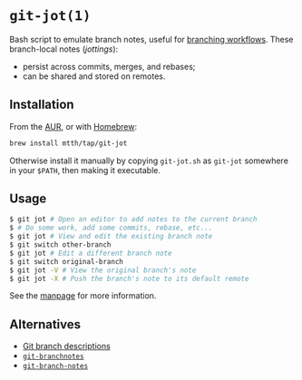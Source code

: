 # `git-jot(1)`

Bash script to emulate branch notes, useful for [branching workflows][1]. These
branch-local notes (_jottings_):

* persist across commits, merges, and rebases;
* can be shared and stored on remotes.


## Installation

From the [AUR][2], or with [Homebrew][3]:

```sh
brew install mtth/tap/git-jot
```

Otherwise install it manually by copying `git-jot.sh` as `git-jot` somewhere in
your `$PATH`, then making it executable.


## Usage

```sh
$ git jot # Open an editor to add notes to the current branch
$ # Do some work, add some commits, rebase, etc...
$ git jot # View and edit the existing branch note
$ git switch other-branch
$ git jot # Edit a different branch note
$ git switch original-branch
$ git jot -V # View the original branch's note
$ git jot -X # Push the branch's note to its default remote
```

See the [manpage](https://mtth.github.io/git-jot/) for more information.


## Alternatives

* [Git branch descriptions](https://stackoverflow.com/q/2108405)
* [`git-branchnotes`](https://gitlab.com/mockturtle/git-branchnotes)
* [`git-branch-notes`](https://github.com/ejmr/git-branch-notes)


[1]: https://git-scm.com/book/en/v2/Git-Branching-Branching-Workflows
[2]: https://aur.archlinux.org/packages/git-jot-git
[3]: https://brew.sh/
